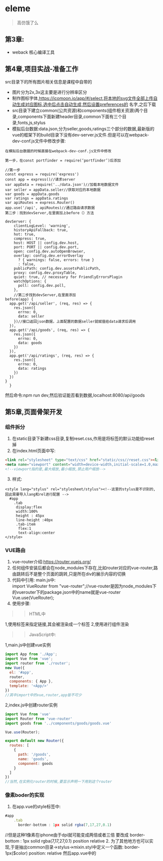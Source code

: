 # eleme
> 高仿饿了么
## 第3章:
- weback  核心编译工具  
## 第4章,项目实战-准备工作
src目录下的所有图片相关信息是课程中自带的  
- 图片分为2x,3x这主要是进行分辨率区分
- 制作图标字体,https://icomoon.io/app/#/select,将本地的svg文件全部上传自动生成对应图标,选中后点击自动生成,然后设置preferences的
名字,之后下载
- src目录下建立common(公共资源)和components(组件相关资源)两个目录,components下面新建header目录,common下面有三个目录,fonts,js,stylus
- 模拟后台数据:data.json,分为seller,goods,ratings三个部分的数据,最新版的vue的框架下的build目录下没有dev-server.js文件.但是可以在webpack-dev-conf.js文件中修改步骤:
```
在模拟后台数据的时候直接在webpack-dev-conf.js文件中修改

第一步，在const portfinder = require(‘portfinder’)后添加

//第一步
const express = require('express')
const app = express()//请求server
var appData = require('../data.json')//加载本地数据文件
var seller = appData.seller//获取对应的本地数据
var goods = appData.goods
var ratings = appData.ratings
var apiRoutes = express.Router()
app.use('/api', apiRoutes)//通过路由请求数据
第二步：找到devServer,在里面加上before（）方法

devServer: {
    clientLogLevel: 'warning',
    historyApiFallback: true,
    hot: true,
    compress: true,
    host: HOST || config.dev.host,
    port: PORT || config.dev.port,
    open: config.dev.autoOpenBrowser,
    overlay: config.dev.errorOverlay
      ? { warnings: false, errors: true }
      : false,
    publicPath: config.dev.assetsPublicPath,
    proxy: config.dev.proxyTable,
    quiet: true, // necessary for FriendlyErrorsPlugin
    watchOptions: {
      poll: config.dev.poll,
    },
    //第二步找到devServer,在里面添加
before(app) {
  app.get('/api/seller', (req, res) => {
    res.json({
      errno: 0,
      data: seller
    })//接口返回json数据，上面配置的数据seller就赋值给data请求后调用
  }),
  app.get('/api/goods', (req, res) => {
    res.json({
      errno: 0,
      data: goods
    })
  }),
  app.get('/api/ratings', (req, res) => {
    res.json({
      errno: 0,
      data: ratings
    })
  })
}
  }
```
然后命令:npm run dev,然后验证能否看到数据,localhost:8080/api/goods

## 第5章,页面骨架开发
### 组件拆分
1. 在static目录下新建css目录,复制reset.css,作用是将标签的默认功能给reset掉
2. 在index.html页面中写:
```html
<link rel="stylesheet" type="text/css" href="static/css//reset.css"><link>
<meta name="viewport" content="width=device-width,initial-scale=1.0,maximum-scale=1.0,minimun-scale=1.0,user-scalable=no">
<!--viewport指的是,最大缩放,最小缩放,禁止用户缩放-->
```
3. 样式:
```
<style lang="stylus" rel="stylesheet/stylus"><!--这里的stylus是不识别的,因此需要导入lang和rel进行配置 -->
  #app
    .tab
     display:flex
     width:100%
     height : 45px
     line-height :40px
     .tab-item
      flex:1
      text-align:center
</style>
```
### VUE路由
1. vue-router介绍:https://router.vuejs.org/
2. 任何组件安装后都会在node_modules下存在,比如router对应的vue-router,路由跳转后不是整个页面的跳转,只是所在div的展示内容的切换
3. 代码中引用:
main.js中:  
    import VueRouter from "vue-router";//vue-router是因为node_modules下的vuerouter下的package.json中的name就是vue-router
    Vue.use(VueRouter);
3. 使用步骤:
>>HTML中

1,使用<router-link to="">标签来指定链接,其会被渲染成一个<a>标签
2,使用<router-view></router-view>进行组件渲染

>>JavaScript中:

1,main.js中创建vue实例
```js
import App from './App';
import Vue from 'vue';
import router from './router';
new Vue({
  el: '#app',
  router,
  components: { App },
  template: '<App/>'
})
//其中import中的vue,router,app皆不可少
```
2,index.js中创建router实例
```js
import Vue from 'vue'
import Router from 'vue-router'
import goods from '../components/goods/goods.vue'

Vue.use(Router);

export default new Router({
  routes: [
    {
      path: '/goods',
      name: 'goods',
      component: goods
    }
  ]
})
//当然,在实例化router的时候,要显示声明一下用到这个router
```
### 像素boder的实现
1. 在app.vue的style标签中:
```js
#app
    .tab
      border-bottom : 1px solid rgba(7,17,27,0.1)
```
//但是这种1像素在iphone由于dpi就可能变成两倍或者三倍
要改成 
border-bottom : 1px solid rgba(7,17,27,0.1)
position relative
2. 为了其他地方也可以实现,于是抽出common目录->stylus->mixin.styl中定义一个函数:
border-1px($color)
    position: relative
然后app.vue中的<style>中用
  @import "./common/stylus/mixin.styl";//@import是stylus引用语法
  border-1px(rgba(7,17,27,0.1))来代替
3. 不同地方有不同的styl,多个styl可以通过同一个styl进行引用
styl目录新建index.styl:
@import "./mixin"
@import "./icon"
@import "./base"  
然后main.js引入index.styl:import './common/stylus/index.styl';  
4. 用处就是在app.vue中的
<div class="tab border-1px">
5. 因此步骤就是两个,一是写一个下边框,二是在base.styl中判断dpi,如果是1.5倍屏幕Y方向就缩放为0.7,为2就变成0.5,这样就达到什么样的屏幕都是一像素

### 备注
1. 路径别名
  比如import goods from '../components/goods/goods.vue',每一次指定compoments都需要知道目录层级关系太麻烦
  在build->webpack.base.conf.js中:
  alias: {"components": path.resolve(__dirname,'../src/components')},但是配置文件改完后需要重新启动工程
2. 路径中的#,比如主页应该是localhost/但是实际是localhost/#/
原因vue默认用hash模式,解决方法就是在index.js中添加export default new Router({mode: 'history',.....}
3. 点击时对被点击的标签单独设置
vue默认实现了被点击时自动生成class属性为router-link-exact-active router-link-active,意思是两个名字,任用其一即可


### 问题:
1. 问题报错:  
>>!!vue-style-loader!css-loader?{"sourceMap":true}!../../../node_modules/vue-loader/lib/style-compiler/index?{"vue":true,"id":"data-v-12835cef","scoped":false,"hasInlineConfig":false}!stylus-loader?{"sourceMap":true}!../../../node_modules/vue-loader/lib/selector?type=styles&index=0!./header.vue in ./src/components/header/header.vue  

解决方法:  
npm install sass-loader --save;
npm install node-sass --save;
如果还不行,那就再安装其他没有安装的模块,比如:  
npm install stylus-loader --save-dev;等等
2. stylus是什么?
是CSS预处理框架.与SASS/LESS类似,近似于用脚本的方式写css代码,默认用stly作为扩展名,SASS需要依赖ruby运行,但是stylus不用  
全局安装命令是:  
```script
npm install stylus -g
```
3. vue.map是1.0的方法,不兼容vue2.0,即vue2.0中挂载vue实例时不能用map方法


3. 等分时的flex是什么?

4. import Vue from 'vue',此vue是什么?位置在哪?
vue是插件,webpack包管理一个基本的文件目录,所谓vue,其实就是一个插件,用这个插件时语法比较方便而已,插件安装会安装到node_modules中插件的使用需要在main.js中Import 自定义名 from '插件名',比如vue其实是./vue,配置文件中会省略./,
5. ::-webkit是什么?
chrome与safari的私有前缀

## 第6章,header组件开发    
### VUE-resource应用
vue-resource类似于前端的httpclient,或者说是ajax
安装步骤见备注
在script标签中写函数:
```js
//状态码单独定义一下
const ERR_OK = 0;
export default {
  data(){
    return {
      seller: {}
    };
  },
  //created是生命周期,刚刚创建的时候,/api是在定义模拟数据的时候,在webpack-dev-conf中定义的路径
  created(){
    this.$http.get('/api/seller').then((response) => {
        response = response.body;
        if(response.errno=== ERR_OK){
            this.seller = response.data;
            console.log(this.seller);
        }
    });
  },
  components:{
    'v-header': header
  }
```
### 外部组件
- v-bind:seller可以省略 为:seller

###
###
###
###
###
### 备注
1. 安装插件:
比如安装插件vue-resource  
方法一:在package.json中的dependencies.json中注明:"vue-resource":"1.15.1"(具体版本号自己到github上查)
方法二:直接npm install vue-resource@1.15.1,安装成功的标志有二,一是dependencies.json中会自动出现一行"vue-resource":"1.15.1",二是在node_modules中出现对应的插件目录.当然,也可以不指定版本号,直接npm install vue-resource,这时就默认安装最新版
2. 使用插件:
"引用并注册"
在main.js中
import VueResource from 'vue-resource'
Vue.use(VueResource);
其实也可以在index.js中vue.use,但是一般index.js都是专门用来写路由的.

3. 关于插件是实例化在index.js还是main.js中的问题
首先插件必须显式注册即vue.use,以router举例
如果router在main.js中注册,则需要
import Router from 'vue-router'
Vue.use(Router);
但是如果是在index.js中注册
main.js中的vue的实例化是:
new Vue({
  el: '#app',
  router,
  components: { App },
  template: '<App/>'
})
此刻router不是import router from 'vue-router'
而是import Router from './router/index',这样用到的才是实例化后的router

## 第7章,goods列表页开发

## 第8章,food详情页实现

## 第9章,ratings评价列表页实现

## 第10章,seller商家详情页实现

## 第11章,项目编译打包

## 第12章 其他
###  stylus语法
1. 选择器
- 冒号,分号,大括号可写可不写
- 后代关系用相同的缩进,缩进的格数不限制,只要一,缩进了,二,大家一起缩进了
- 父子关系用 > 表示
- 伪类元素用 & 表示其宿主元素
- 属性写在前,嵌套子元素样式写在后
- 分组选择器用相同缩进即可,如+a,+span
###  自定义的组件和引入的插件的区别
自定义的组件指的是vue文件
引入的插件使用就是"引入注册"
组件和插件实现功能都要在export中填写
自定义的组件使用时
  import header from '.....'
  export {component v-header:header}
插件的使用 export new Router(.....)
